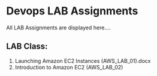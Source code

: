 # Devops LAB Assignments
All LAB Assignments are displayed here....

## LAB Class:
1. Launching Amazon EC2 Instances (AWS_LAB_01).docx
2. Introduction to Amazon EC2 (AWS_LAB_02)

